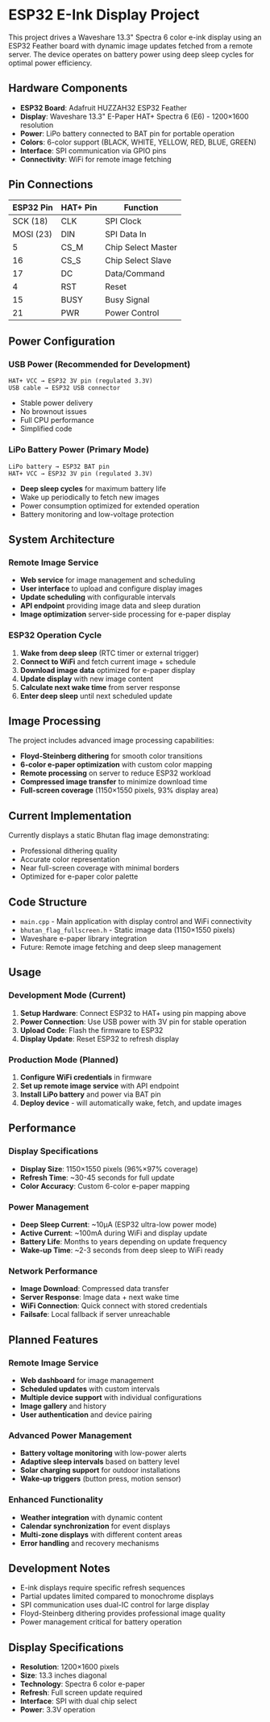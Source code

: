 # ESP32 E-Ink Display Project

This project drives a Waveshare 13.3" Spectra 6 color e-ink display using an ESP32 Feather board with dynamic image updates fetched from a remote server. The device operates on battery power using deep sleep cycles for optimal power efficiency.

## Hardware Components

- **ESP32 Board**: Adafruit HUZZAH32 ESP32 Feather
- **Display**: Waveshare 13.3" E-Paper HAT+ Spectra 6 (E6) - 1200×1600 resolution
- **Power**: LiPo battery connected to BAT pin for portable operation
- **Colors**: 6-color support (BLACK, WHITE, YELLOW, RED, BLUE, GREEN)
- **Interface**: SPI communication via GPIO pins
- **Connectivity**: WiFi for remote image fetching

## Pin Connections

| ESP32 Pin | HAT+ Pin | Function |
|-----------|----------|----------|
| SCK (18)  | CLK      | SPI Clock |
| MOSI (23) | DIN      | SPI Data In |
| 5         | CS_M     | Chip Select Master |
| 16        | CS_S     | Chip Select Slave |
| 17        | DC       | Data/Command |
| 4         | RST      | Reset |
| 15        | BUSY     | Busy Signal |
| 21        | PWR      | Power Control |

## Power Configuration

### USB Power (Recommended for Development)
```
HAT+ VCC → ESP32 3V pin (regulated 3.3V)
USB cable → ESP32 USB connector
```
- Stable power delivery
- No brownout issues
- Full CPU performance
- Simplified code

### LiPo Battery Power (Primary Mode)
```
LiPo battery → ESP32 BAT pin
HAT+ VCC → ESP32 3V pin (regulated 3.3V)
```
- **Deep sleep cycles** for maximum battery life
- Wake up periodically to fetch new images
- Power consumption optimized for extended operation
- Battery monitoring and low-voltage protection

## System Architecture

### Remote Image Service
- **Web service** for image management and scheduling
- **User interface** to upload and configure display images
- **Update scheduling** with configurable intervals
- **API endpoint** providing image data and sleep duration
- **Image optimization** server-side processing for e-paper display

### ESP32 Operation Cycle
1. **Wake from deep sleep** (RTC timer or external trigger)
2. **Connect to WiFi** and fetch current image + schedule
3. **Download image data** optimized for e-paper display
4. **Update display** with new image content
5. **Calculate next wake time** from server response
6. **Enter deep sleep** until next scheduled update

## Image Processing

The project includes advanced image processing capabilities:

- **Floyd-Steinberg dithering** for smooth color transitions
- **6-color e-paper optimization** with custom color mapping
- **Remote processing** on server to reduce ESP32 workload
- **Compressed image transfer** to minimize download time
- **Full-screen coverage** (1150×1550 pixels, 93% display area)

## Current Implementation

Currently displays a static Bhutan flag image demonstrating:
- Professional dithering quality
- Accurate color representation
- Near full-screen coverage with minimal borders
- Optimized for e-paper color palette

## Code Structure

- `main.cpp` - Main application with display control and WiFi connectivity
- `bhutan_flag_fullscreen.h` - Static image data (1150×1550 pixels)
- Waveshare e-paper library integration
- Future: Remote image fetching and deep sleep management

## Usage

### Development Mode (Current)
1. **Setup Hardware**: Connect ESP32 to HAT+ using pin mapping above
2. **Power Connection**: Use USB power with 3V pin for stable operation
3. **Upload Code**: Flash the firmware to ESP32
4. **Display Update**: Reset ESP32 to refresh display

### Production Mode (Planned)
1. **Configure WiFi credentials** in firmware
2. **Set up remote image service** with API endpoint
3. **Install LiPo battery** and power via BAT pin
4. **Deploy device** - will automatically wake, fetch, and update images

## Performance

### Display Specifications
- **Display Size**: 1150×1550 pixels (96%×97% coverage)
- **Refresh Time**: ~30-45 seconds for full update
- **Color Accuracy**: Custom 6-color e-paper mapping

### Power Management
- **Deep Sleep Current**: ~10μA (ESP32 ultra-low power mode)
- **Active Current**: ~100mA during WiFi and display update
- **Battery Life**: Months to years depending on update frequency
- **Wake-up Time**: ~2-3 seconds from deep sleep to WiFi ready

### Network Performance
- **Image Download**: Compressed data transfer
- **Server Response**: Image data + next wake time
- **WiFi Connection**: Quick connect with stored credentials
- **Failsafe**: Local fallback if server unreachable

## Planned Features

### Remote Image Service
- **Web dashboard** for image management
- **Scheduled updates** with custom intervals
- **Multiple device support** with individual configurations
- **Image gallery** and history
- **User authentication** and device pairing

### Advanced Power Management
- **Battery voltage monitoring** with low-power alerts
- **Adaptive sleep intervals** based on battery level
- **Solar charging support** for outdoor installations
- **Wake-up triggers** (button press, motion sensor)

### Enhanced Functionality
- **Weather integration** with dynamic content
- **Calendar synchronization** for event displays
- **Multi-zone displays** with different content areas
- **Error handling** and recovery mechanisms

## Development Notes

- E-ink displays require specific refresh sequences
- Partial updates limited compared to monochrome displays
- SPI communication uses dual-IC control for large display
- Floyd-Steinberg dithering provides professional image quality
- Power management critical for battery operation

## Display Specifications

- **Resolution**: 1200×1600 pixels
- **Size**: 13.3 inches diagonal
- **Technology**: Spectra 6 color e-paper
- **Refresh**: Full screen update required
- **Interface**: SPI with dual chip select
- **Power**: 3.3V operation